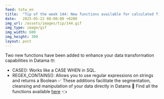 ```yaml
---
feed: totw_en
title:  "Tip of the week 144: New functions available for calculated fields in Datama Prep!"
date:   2025-05-22 08:00:00 +0200
img_url: /assets/images/tip/144.gif
img_type: image/gif
img_width: 600
img_height: 300
layout: post
---
```


Two new functions have been added to enhance your data transformation capabilities in Datama 🤓:
  * CASE(): Works like a CASE WHEN in SQL.
  * REGEX_CONTAINS(): Allows you to use regular expressions on strings and returns a Boolean ✅
These additions facilitate the segmentation, cleansing and manipulation of your data directly in Datama 🚀
Find all the functions available [here](https://datama-solutions.github.io//docs/core_app/new/prep/interface/calculated_fields.html) 👈

